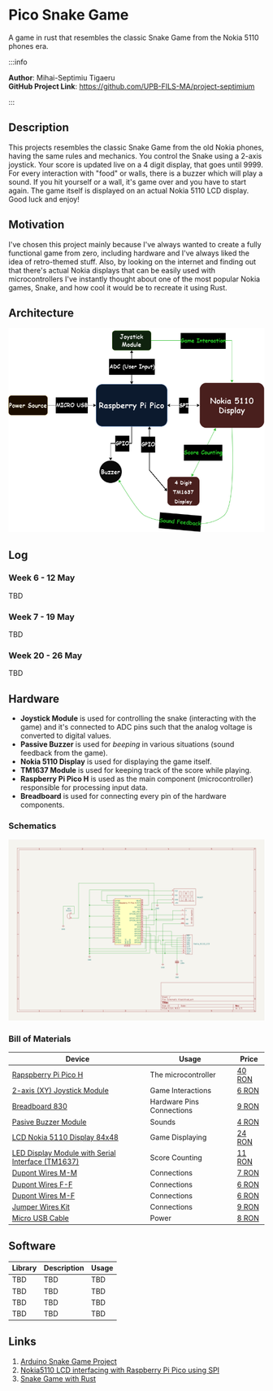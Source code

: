 # Pico Snake Game
A game in rust that resembles the classic Snake Game from the Nokia 5110 phones era.

:::info 

**Author**: Mihai-Septimiu Tigaeru \
**GitHub Project Link**: https://github.com/UPB-FILS-MA/project-septimium

:::

## Description

This projects resembles the classic Snake Game from the old Nokia phones, having the same rules and mechanics. You control the Snake using a 2-axis joystick. Your score is updated live on a 4 digit display, that goes until 9999. For every interaction with "food" or walls, there is a buzzer which will play a sound. If you hit yourself or a wall, it's game over and you have to start again. The game itself is displayed on an actual Nokia 5110 LCD display. Good luck and enjoy!

## Motivation

I've chosen this project mainly because I've always wanted to create a fully functional game from zero, including hardware and I've always liked the idea of retro-themed stuff. Also, by looking on the internet and finding out that there's actual Nokia displays that can be easily used with microcontrollers I've instantly thought about one of the most popular Nokia games, Snake, and how cool it would be to recreate it using Rust.

## Architecture 

![architecture](Architecture.png)

## Log

### Week 6 - 12 May

TBD

### Week 7 - 19 May

TBD

### Week 20 - 26 May

TBD 

## Hardware

- **Joystick Module** is used for controlling the snake (interacting with the game) and it's connected to ADC pins such that the analog voltage is converted to digital values.
- **Passive Buzzer** is used for *beeping* in various situations (sound feedback from the game).
- **Nokia 5110 Display** is used for displaying the game itself.
- **TM1637 Module** is used for keeping track of the score while playing.
- **Raspberry Pi Pico H** is used as the main component (microcontroller) responsible for processing input data.
- **Breadboard** is used for connecting every pin of the hardware components.

### Schematics

![kicadschematic](KicadSCH.svg)
### Bill of Materials

| Device | Usage | Price |
|--------|--------|-------|
[Rapspberry Pi Pico H](https://www.raspberrypi.com/documentation/microcontrollers/raspberry-pi-pico.html) | The microcontroller | [40 RON](https://www.bitmi.ro/placi-de-dezvoltare/placa-de-dezvoltare-raspberry-pi-pico-h-rp2040-264kb-ram-10848.html) |
| [2-axis (XY) Joystick Module](https://cse.unl.edu/~jfalkinburg/cse_courses/2024/336/JOYSTICK_MODULE.pdf) | Game Interactions | [6 RON](https://www.bitmi.ro/module-electronice/modul-joystick-cu-2-axe-x-y-10454.html) |
| [Breadboard 830](https://docs.sunfounder.com/projects/sf-components/en/latest/component_breadboard.html) | Hardware Pins Connections | [9 RON](https://www.bitmi.ro/componente-electronice/breadboard-830-puncte-mb-102-10500.html) |
| [Pasive Buzzer Module](https://www.thegeekpub.com/wiki/sensor-wiki-ky-006-passive-piezo-buzzer-module/) | Sounds | [4 RON](https://www.bitmi.ro/module-electronice/modul-buzzer-pasiv-ky-006-10678.html) |
| [LCD Nokia 5110 Display 84x48](https://mecrisp-stellaris-folkdoc.sourceforge.io/nokia-5110.html) | Game Displaying | [24 RON](https://cleste.ro/ecran-nokia-5110-84x48.html) |
| [LED Display Module with Serial Interface (TM1637)](https://robojax.com/learn/arduino/robojax-TM1637_display_manual.pdf) | Score Counting | [11 RON](https://www.sigmanortec.ro/modul-display-led-cu-interfata-seriala-tm1637) |
| [Dupont Wires M-M](https://www.farnell.com/datasheets/3178883.pdf) | Connections | [7 RON](https://www.bitmi.ro/componente-electronice/40-x-fire-dupont-tata-tata-20cm-10511.html) |
| [Dupont Wires F-F](https://www.farnell.com/datasheets/3178883.pdf) | Connections | [6 RON](https://www.bitmi.ro/componente-electronice/40-x-fire-dupont-mama-mama-20cm-10509.html) |
| [Dupont Wires M-F](https://www.farnell.com/datasheets/3178883.pdf) | Connections | [6 RON](https://www.bitmi.ro/componente-electronice/40-x-fire-dupont-tata-mama-20cm-10512.html) |
| [Jumper Wires Kit](https://www.farnell.com/datasheets/3178883.pdf) | Connections | [9 RON](https://ardushop.ro/ro/home/1374-set-jumper-breadboard-140.html) |
| [Micro USB Cable](https://www.techtarget.com/whatis/definition/micro-USB) | Power | [8 RON](https://ardushop.ro/ro/electronica/397-cablu-usb-micro.html?search_query=micro+usb&results=383) |

## Software

| Library | Description | Usage |
|---------|-------------|-------|
| TBD | TBD | TBD |
| TBD | TBD | TBD |
| TBD | TBD | TBD |
| TBD | TBD | TBD |

## Links

1. [Arduino Snake Game Project](https://www.youtube.com/watch?v=nXdEqbL_6jg)
2. [Nokia5110 LCD interfacing with Raspberry Pi Pico using SPI](https://www.youtube.com/watch?app=desktop&v=Ll23kHzQrtA)
3. [Snake Game with Rust](https://www.youtube.com/watch?v=AYfehnFklkA)

